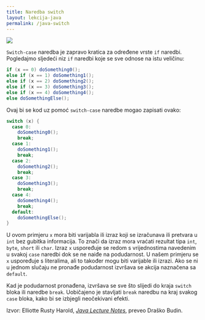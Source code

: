```yaml
---
title: Naredba switch
layout: lekcija-java
permalink: /java-switch
---
```


![](https://www.tutorialspoint.com/java/images/switch_statement.jpg)

`Switch-case` naredba je zapravo kratica za određene vrste `if` naredbi. Pogledajmo sljedeći niz `if` naredbi koje se sve odnose na istu veličinu:

```java
if (x == 0) doSomething0();
else if (x == 1) doSomething1();
else if (x == 2) doSomething2();
else if (x == 3) doSomething3();
else if (x == 4) doSomething4();
else doSomethingElse();
```

Ovaj bi se kod uz pomoć `switch-case` naredbe mogao zapisati ovako:

```java
switch (x) {
  case 0:
    doSomething0();
    break;
  case 1:
    doSomething1();
    break;
  case 2:
    doSomething2();
    break;
  case 3:
    doSomething3();
    break;
  case 4:
    doSomething4();
    break;
  default:
    doSomethingElse();
}
```

U ovom primjeru `x` mora biti varijabla ili izraz koji se izračunava ili pretvara u `int` bez gubitka informacija. To znači da izraz mora vraćati rezultat tipa `int`, `byte`, `short` ili `char`. Izraz `x` uspoređuje se redom s vrijednostima navedenim u svakoj `case` naredbi dok se ne naiđe na podudarnost. U našem primjeru se `x` uspoređuje s literalima, ali to također mogu biti varijable ili izrazi. Ako se ni u jednom slučaju ne pronađe podudarnost izvršava se akcija naznačena sa `default`.

Kad je podudarnost pronađena, izvršava se sve što slijedi do kraja `switch` bloka ili naredbe `break`. Uobičajeno je stavljati `break` naredbu na kraj svakog `case` bloka, kako bi se izbjegli neočekivani efekti.


Izvor: Elliotte Rusty Harold, *[Java Lecture Notes](//www.cafeaulait.org/course/index.html)*, preveo Draško Budin.
